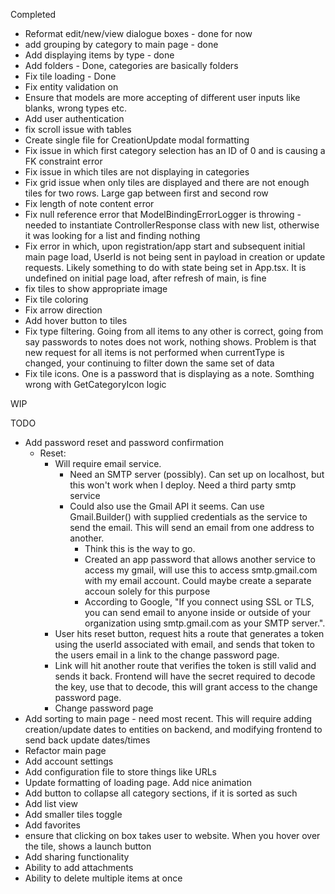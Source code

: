 
Completed
- Reformat edit/new/view dialogue boxes - done for now
- add grouping by category to main page - done
- Add displaying items by type - done
- Add folders - Done, categories are basically folders
- Fix tile loading - Done
- Fix entity validation on 
- Ensure that models are more accepting of different user inputs like blanks, wrong types etc.
- Add user authentication 
- fix scroll issue with tables
- Create single file for CreationUpdate modal formatting
- Fix issue in which first category selection has an ID of 0 and is causing a FK constraint error
- Fix issue in which tiles are not displaying in categories
- Fix grid issue when only tiles are displayed and there are not enough tiles for two rows. Large gap between first and second row
- Fix length of note content error
- Fix null reference error that ModelBindingErrorLogger is throwing - needed to instantiate ControllerResponse class with new list, otherwise it was looking for a list and finding nothing
- Fix error in which, upon registration/app start and subsequent initial main page load, UserId is not being sent in payload in creation or update requests. Likely something to do with state being set in App.tsx. It is undefined on initial page load, after refresh of main, is fine
- fix tiles to show appropriate image
- Fix tile coloring
- Fix arrow direction
- Add hover button to tiles
- Fix type filtering. Going from all items to any other is correct, going from say passwords to notes does not work, nothing shows. Problem is that new request for all items is not performed when currentType is changed, your continuing to filter down the same set of data
- Fix tile icons. One is a password that is displaying as a note. Somthing wrong with GetCategoryIcon logic

WIP

TODO
- Add password reset and password confirmation
	- Reset:
		- Will require email service.
			- Need an SMTP server (possibly). Can set up on localhost, but this won't work when I deploy. Need a third party smtp service
			- Could also use the Gmail API it seems. Can use Gmail.Builder() with supplied credentials as the service to send the email. This will send an email from one address to another. 
				- Think this is the way to go. 
				- Created an app password that allows another service to access my gmail, will use this to access smtp.gmail.com with my email account. Could maybe create a separate accoun solely for this purpose
				- According to Google, "If you connect using SSL or TLS, you can send email to anyone inside or outside of your organization using smtp.gmail.com as your SMTP server.".
		- User hits reset button, request hits a route that generates a token using the userId associated with email, and sends that token to the users email in a link to the change password page.
		- Link will hit another route that verifies the token is still valid and sends it back. Frontend will have the secret required to decode the key, use that to decode, this will grant access to the change password page.
		- Change password page 
- Add sorting to main page - need most recent. This will require adding creation/update dates to entities on backend, and modifying frontend to send back update dates/times
- Refactor main page
- Add account settings
- Add configuration file to store things like URLs
- Update formatting of loading page. Add nice animation
- Add button to collapse all category sections, if it is sorted as such
- Add list view
- Add smaller tiles toggle
- Add favorites
- ensure that clicking on box takes user to website. When you hover over the tile, shows a launch button
- Add sharing functionality
- Ability to add attachments
- Ability to delete multiple items at once